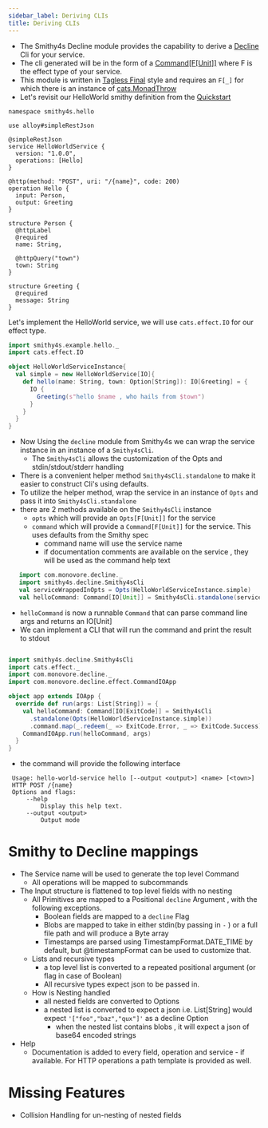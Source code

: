 ```yaml
---
sidebar_label: Deriving CLIs
title: Deriving CLIs
---
```


- The Smithy4s Decline module provides the capability to derive a [Decline](https://ben.kirw.in/decline/) Cli for your service.
- The cli generated will be in the form of a [Command[F[Unit]]](https://ben.kirw.in/decline/usage.html#commands-and-subcommands) where F is the effect type of your service.
- This module is written in [Tagless Final](https://okmij.org/ftp/tagless-final/) style and requires an `F[_]` for which there is an instance of [cats.MonadThrow](https://typelevel.org/cats/api/cats/package$$MonadThrow$.html)
- Let's revisit our HelloWorld smithy definition from the [Quickstart](../01-overview/02-quickstart.md)

```smithy
namespace smithy4s.hello

use alloy#simpleRestJson

@simpleRestJson
service HelloWorldService {
  version: "1.0.0",
  operations: [Hello]
}

@http(method: "POST", uri: "/{name}", code: 200)
operation Hello {
  input: Person,
  output: Greeting
}

structure Person {
  @httpLabel
  @required
  name: String,

  @httpQuery("town")
  town: String
}

structure Greeting {
  @required
  message: String
}
```

Let's implement the HelloWorld service, we will use `cats.effect.IO` for our effect type.

```scala mdoc:silent
import smithy4s.example.hello._
import cats.effect.IO

object HelloWorldServiceInstance{
  val simple = new HelloWorldService[IO]{
    def hello(name: String, town: Option[String]): IO[Greeting] = {
      IO {
        Greeting(s"hello $name , who hails from $town")
      }
    }
  }
}
```
 - Now Using the ```decline``` module from Smithy4s we can wrap the service instance in an instance of a `Smithy4sCli`.
    - The `Smithy4sCli` allows the customization of the Opts and stdin/stdout/stderr handling
 - There is a convenient helper method ```Smithy4sCli.standalone``` to make it easier to construct Cli's using  defaults.
 - To utilize the helper method, wrap the service in an instance of `Opts` and pass it into ```Smithy4sCli.standalone```
 - there are 2 methods available on the ```Smithy4sCli``` instance
    - ```opts``` which will provide an `Opts[F[Unit]]` for the service
    - ```command``` which will provide a `Command[F[Unit]]` for the service. This uses defaults from the Smithy spec
      - command name will use the service name
      - if documentation comments are available on the service , they will be used as the command help text
```scala mdoc:silent
   import com.monovore.decline._
   import smithy4s.decline.Smithy4sCli
   val serviceWrappedInOpts = Opts(HelloWorldServiceInstance.simple)
   val helloCommand: Command[IO[Unit]] = Smithy4sCli.standalone(serviceWrappedInOpts).command
```
 - ```helloCommand``` is now a runnable `Command` that can parse command line args and returns an IO[Unit]
 - We can implement a CLI that will run the command and print the result to stdout
```scala mdoc:silent

import smithy4s.decline.Smithy4sCli
import cats.effect._
import com.monovore.decline._
import com.monovore.decline.effect.CommandIOApp

object app extends IOApp {
  override def run(args: List[String]) = {
    val helloCommand: Command[IO[ExitCode]] = Smithy4sCli
      .standalone(Opts(HelloWorldServiceInstance.simple))
      .command.map(_.redeem(_ => ExitCode.Error, _ => ExitCode.Success))
    CommandIOApp.run(helloCommand, args)
  }
}
```
- the command will  provide the following interface
```
 Usage: hello-world-service hello [--output <output>] <name> [<town>]
 HTTP POST /{name}
 Options and flags:
     --help
         Display this help text.
     --output <output>
         Output mode
```

# Smithy to Decline mappings

   - The Service name will be used to generate the top level Command
     - All operations will be mapped to subcommands
   - The Input structure is flattened to top level fields with no nesting
     - All Primitives are mapped to a Positional `decline` Argument , with the following exceptions.
       - Boolean fields are mapped to a `decline` Flag
       - Blobs are mapped to take in either stdin(by passing in `-` ) or a full file path and will produce a Byte array
       - Timestamps are parsed using TimestampFormat.DATE_TIME by default, but @timestampFormat can be used to customize that.
     - Lists and recursive types
       - a top level list is converted to a repeated positional argument (or flag in case of Boolean)
       - All recursive types expect json to be passed in.
     - How is Nesting handled
       - all nested fields are converted to Options
       - a nested list is converted to expect a json i.e. List[String] would expect ```'["foo","baz","qux"]'``` as a decline Option
         - when the nested list contains blobs , it will expect a json of base64 encoded strings
   - Help
     - Documentation is added to every field, operation and service - if available. For HTTP operations a path template is provided as well.

# Missing Features
   - Collision Handling for un-nesting of nested fields
